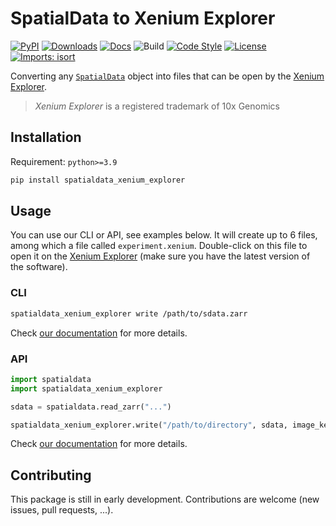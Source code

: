 # SpatialData to Xenium Explorer

[![PyPI](https://img.shields.io/pypi/v/spatialdata_xenium_explorer.svg)](https://pypi.org/project/spatialdata_xenium_explorer)
[![Downloads](https://static.pepy.tech/badge/spatialdata_xenium_explorer)](https://pepy.tech/project/spatialdata_xenium_explorer)
[![Docs](https://img.shields.io/badge/docs-mkdocs-blue)](https://quentinblampey.github.io/spatialdata_xenium_explorer/)
![Build](https://github.com/quentinblampey/spatialdata_xenium_explorer/workflows/ci/badge.svg)
[![Code Style](https://img.shields.io/badge/code%20style-black-000000.svg)](https://github.com/python/black)
[![License](https://img.shields.io/pypi/l/spatialdata_xenium_explorer.svg)](https://github.com/quentinblampey/spatialdata_xenium_explorer/blob/master/LICENSE)
[![Imports: isort](https://img.shields.io/badge/imports-isort-blueviolet)](https://pycqa.github.io/isort/)

Converting any [`SpatialData`](https://github.com/scverse/spatialdata) object into files that can be open by the [Xenium Explorer](https://www.10xgenomics.com/support/software/xenium-explorer).

> *Xenium Explorer* is a registered trademark of 10x Genomics

## Installation

Requirement: `python>=3.9`

```sh
pip install spatialdata_xenium_explorer
```

## Usage

You can use our CLI or API, see examples below. It will create up to 6 files, among which a file called `experiment.xenium`. Double-click on this file to open it on the [Xenium Explorer](https://www.10xgenomics.com/support/software/xenium-explorer/downloads) (make sure you have the latest version of the software).

### CLI

```sh
spatialdata_xenium_explorer write /path/to/sdata.zarr
```

Check [our documentation](https://quentinblampey.github.io/spatialdata_xenium_explorer/cli) for more details.

### API

```python
import spatialdata
import spatialdata_xenium_explorer

sdata = spatialdata.read_zarr("...")

spatialdata_xenium_explorer.write("/path/to/directory", sdata, image_key, shapes_key, points_key, gene_column)
```

Check [our documentation](https://quentinblampey.github.io/spatialdata_xenium_explorer/api) for more details.

## Contributing

This package is still in early development. Contributions are welcome (new issues, pull requests, ...).